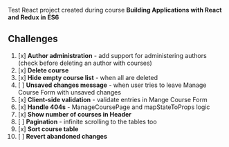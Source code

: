 Test React project created during course **Building Applications with React and Redux in ES6**

## Challenges

1. [x] **Author administration** - add support for administering authors (check before deleting an author with courses)
2. [x] **Delete course**
3. [x] **Hide empty course list** - when all are deleted
4. [ ] **Unsaved changes message** - when user tries to leave Manage Course Form with unsaved changes
5. [x] **Client-side validation** - validate entries in Mange Course Form
6. [x] **Handle 404s** - ManageCoursePage and mapStateToProps logic
7. [x] **Show number of courses in Header**
8. [ ] **Pagination** - infinite scrolling to the tables too
9. [x] **Sort course table**
10. [ ] **Revert abandoned changes**
